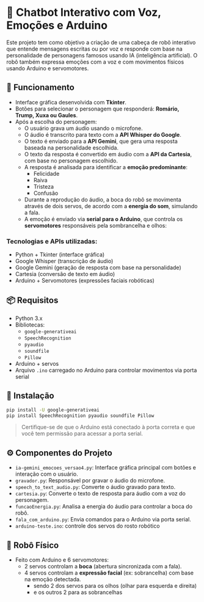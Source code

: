 # 🤖 Chatbot Interativo com Voz, Emoções e Arduino

Este projeto tem como objetivo a criação de uma cabeça de robô interativo que entende mensagens escritas ou por voz e responde com base na personalidade de personagens famosos usando IA (inteligência artificial). O robô também expressa emoções com a voz e com movimentos físicos usando Arduino e servomotores.

## 🧠 Funcionamento

- Interface gráfica desenvolvida com **Tkinter**.
- Botões para selecionar o personagem que responderá: **Romário, Trump, Xuxa ou Gaules**.
- Após a escolha do personagem:
  - O usuário grava um áudio usando o microfone.
  - O áudio é transcrito para texto com a **API Whisper do Google**.
  - O texto é enviado para a **API Gemini**, que gera uma resposta baseada na personalidade escolhida.
  - O texto da resposta é convertido em áudio com a **API da Cartesia**, com base no personagem escolhido.
  - A resposta é analisada para identificar a **emoção predominante**:  
    - Felicidade  
    - Raiva  
    - Tristeza  
    - Confusão
  - Durante a reprodução do áudio, a boca do robô se movimenta através de dois servos, de acordo com a **energia do som**, simulando a fala.
  - A emoção é enviado via **serial para o Arduino**, que controla os **servomotores** responsáveis pela sombrancelha e olhos:

### Tecnologias e APIs utilizadas:

- Python + Tkinter (interface gráfica)
- Google Whisper (transcrição de áudio)
- Google Gemini (geração de resposta com base na personalidade)
- Cartesia (conversão de texto em áudio)
- Arduino + Servomotores (expressões faciais robóticas)

## 📦 Requisitos

- Python 3.x
- Bibliotecas:
  - `google-generativeai`
  - `SpeechRecognition`
  - `pyaudio`
  - `soundfile`
  - `Pillow`
- Arduino + servos
- Arquivo `.ino` carregado no Arduino para controlar movimentos via porta serial

## 🔧 Instalação

```bash
pip install -U google-generativeai
pip install SpeechRecognition pyaudio soundfile Pillow
```

> Certifique-se de que o Arduino está conectado à porta correta e que você tem permissão para acessar a porta serial.

## ⚙️ Componentes do Projeto

- `ia-gemini_emocoes_versao4.py`: Interface gráfica principal com botões e interação com o usuário.
- `gravador.py`: Responsável por gravar o áudio do microfone.
- `speech_to_text_audio.py`: Converte o áudio gravado para texto.
- `cartesia.py`: Converte o texto de resposta para áudio com a voz do personagem.
- `funcaoEnergia.py`: Analisa a energia do áudio para controlar a boca do robô.
- `fala_com_arduino.py`: Envia comandos para o Arduino via porta serial.
- `arduino-teste.ino`: controle dos servos do rosto robótico

## 🤖 Robô Físico

- Feito com Arduino e 6 servomotores:
  - 2 servos controlam a **boca** (abertura sincronizada com a fala).
  - 4 servos controlam a **expressão facial** (ex: sobrancelha) com base na emoção detectada.
      - sendo 2 dos servos para os olhos (olhar para esquerda e direita)
      - e os outros 2 para as sobrancelhas
